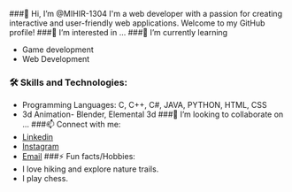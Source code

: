 ###👋 Hi, I’m @MIHIR-1304
I'm a web developer with a passion for creating interactive and user-friendly web applications. Welcome to my GitHub profile!
###👀 I’m interested in ...
###🌱 I’m currently learning
- Game development
- Web Development 
### 🛠 Skills and Technologies:
- Programming Languages: C, C++, C#, JAVA, PYTHON, HTML, CSS
- 3d Animation- Blender, Elemental 3d
###💞️ I’m looking to collaborate on ...
###📫 Connect with me:
- [Linkedin](https://in.linkedin.com/in/mihir-mahato-5145432bb)
- [Instagram](mihirmahato_13)
- [Email](mihirmahato1304@gmail.com)
  ###⚡ Fun facts/Hobbies:
- I love hiking and explore nature trails.
- I play chess.

<!---
MIHIR-1304/MIHIR-1304 is a ✨ special ✨ repository because its `README.md` (this file) appears on your GitHub profile.
You can click the Preview link to take a look at your changes.
--->
